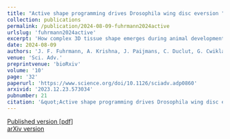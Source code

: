 ```yaml
---
title: "Active shape programming drives Drosophila wing disc eversion "
collection: publications
permalink: /publication/2024-08-09-fuhrmann2024active
urlslug: 'fuhrmann2024active'
excerpt: 'How complex 3D tissue shape emerges during animal development remains an important open question in biology and biophysics. In this work, we study eversion of the Drosophila wing disc pouch, a 3D morphogenesis step when the epithelium transforms from a radially symmetric dome into a curved fold shape via an unknown mechanism. To explain this morphogenesis, we take inspiration from inanimate “shape-programmable” materials, which are capable of undergoing blueprinted 3D shape transformations arising from in-plane gradients of spontaneous strains. Here, we show that active, in-plane cellular behaviors can similarly create spontaneous strains that drive 3D tissue shape change and that the wing disc pouch is shaped in this way. We map cellular behaviors in the wing disc pouch by developing a method for quantifying spatial patterns of cell behaviors on arbitrary 3D tissue surfaces using cellular topology. We use a physical shape-programmability model to show that spontaneous strains arising from measured active cell behaviors create the tissue shape changes observed during eversion. We validate our findings using a knockdown of the mechanosensitive molecular motor MyoVI, which we find to reduce active cell rearrangements and disrupt wing pouch eversion. This work shows that shape programming is a mechanism for animal tissue morphogenesis and suggests that there exist intricate patterns in nature that could present novel designs for shape-programmable materials.'
date: 2024-08-09
authors: 'J. F. Fuhrmann, A. Krishna, J. Paijmans, C. Duclut, G. Cwikla, S. Eaton, M. Popović, F. Jülicher, C. D. Modes, N. A. Dye'
venue: 'Sci. Adv.'
preprintvenue: 'bioRxiv'
volume: '10'
page: '32'
paperurl: 'https://www.science.org/doi/10.1126/sciadv.adp0860'
arxivid: '2023.12.23.573034'
pubnumber: 21
citation: '&quot;Active shape programming drives Drosophila wing disc eversion &quot;, J. F. Fuhrmann, A. Krishna, J. Paijmans, C. Duclut, G. Cwikla, S. Eaton, M. Popović, F. Jülicher, C. D. Modes, N. A. Dye, <i>Sci. Adv.</i> <b>10</b>, 32 (2024).'
---
```

[Published version <i class="fa fa-external-link-alt fa-xs" aria-hidden="true"></i>](https://www.science.org/doi/10.1126/sciadv.adp0860)
[[pdf] <i class="fa fa-download fa-xs" aria-hidden="true"></i>](http://charlieduclut.github.io/files/fuhrmann2024active.pdf)
<br/>
[arXiv version <i class="fa fa-external-link-alt fa-xs" aria-hidden="true"></i>](https://arxiv.org/abs/2023.12.23.573034)
